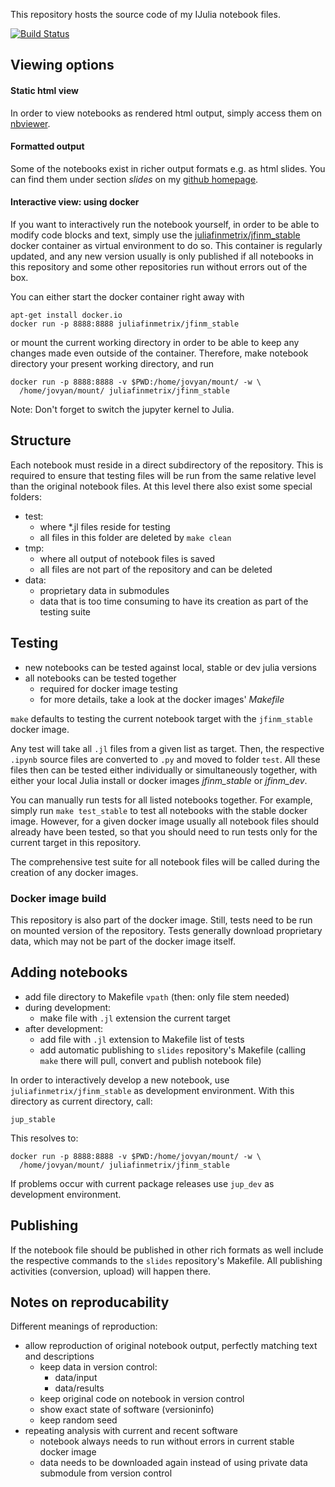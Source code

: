 This repository hosts the source code of my IJulia notebook files. 

[![Build Status](https://travis-ci.org/JuliaFinMetriX/JupyterApps.svg?branch=master)](https://travis-ci.org/JuliaFinMetriX/JupyterApps)

## Viewing options
#### Static html view

In order to view notebooks as rendered html output, simply access them
on
[nbviewer](http://nbviewer.ipython.org/github/cgroll/ijuliaNb/tree/master/).

#### Formatted output

Some of the notebooks exist in richer output formats e.g. as html
slides. You can find them under section *slides* on my [github
homepage](http://cgroll.github.io/). 

#### Interactive view: using docker

If you want to interactively run the notebook yourself, in order to be
able to modify code blocks and text, simply use the
[juliafinmetrix/jfinm_stable](https://registry.hub.docker.com/u/juliafinmetrix/jfinm_stable/)
docker container as virtual environment to do so. This container is
regularly updated, and any new version usually is only published if
all notebooks in this repository and some other repositories run
without errors out of the box.

You can either start the docker container right away with
````
apt-get install docker.io
docker run -p 8888:8888 juliafinmetrix/jfinm_stable
````
or mount the current working directory in order to be able to keep
any changes made even outside of the container. Therefore, make
notebook directory your present working directory, and run

````
docker run -p 8888:8888 -v $PWD:/home/jovyan/mount/ -w \
  /home/jovyan/mount/ juliafinmetrix/jfinm_stable 
````

Note: Don't forget to switch the jupyter kernel to Julia.

## Structure

Each notebook must reside in a direct subdirectory of the repository.
This is required to ensure that testing files will be run from the
same relative level than the original notebook files. At this level
there also exist some special folders:
- test: 
  - where *.jl files reside for testing
  - all files in this folder are deleted by `make clean`
- tmp: 
  - where all output of notebook files is saved
  - all files are not part of the repository and can be deleted 
- data:
  - proprietary data in submodules
  - data that is too time consuming to have its creation as part of
    the testing suite

## Testing

- new notebooks can be tested against local, stable or dev julia
  versions 
- all notebooks can be tested together
  - required for docker image testing
  - for more details, take a look at the docker images' *Makefile*

`make` defaults to testing the current notebook target with the
`jfinm_stable` docker image.

Any test will take all `.jl` files from a given list as target. Then,
the respective `.ipynb` source files are converted to `.py` and moved
to folder `test`. All these files then can be tested either
individually or simultaneously together, with either your local Julia
install or docker images *jfinm_stable* or *jfinm_dev*.

You can manually run tests for all listed notebooks together. For
example, simply run `make test_stable` to test all notebooks with the
stable docker image. However, for a given docker image usually all
notebook files should already have been tested, so that you should
need to run tests only for the current target in this repository.

The comprehensive test suite for all notebook files will be called
during the creation of any docker images.

### Docker image build

This repository is also part of the docker image. Still, tests need to
be run on mounted version of the repository. Tests generally download
proprietary data, which may not be part of the docker image itself.

## Adding notebooks

- add file directory to Makefile `vpath` (then: only file stem needed)
- during development: 
  - make file with `.jl` extension the current target
- after development:
  - add file with `.jl` extension to Makefile list of tests 
  - add automatic publishing to `slides` repository's Makefile
    (calling `make` there will pull, convert and publish notebook
    file)

In order to interactively develop a new notebook, use
`juliafinmetrix/jfinm_stable` as development environment. With this
directory as current directory, call:

````
jup_stable
````

This resolves to:
````
docker run -p 8888:8888 -v $PWD:/home/jovyan/mount/ -w \
  /home/jovyan/mount/ juliafinmetrix/jfinm_stable 
````

If problems occur with current package releases use `jup_dev` as
development environment.


## Publishing

If the notebook file should be published in other rich formats as well
include the respective commands to the `slides` repository's Makefile.
All publishing activities (conversion, upload) will happen there.

## Notes on reproducability

Different meanings of reproduction:
- allow reproduction of original notebook output, perfectly matching
  text and descriptions
  - keep data in version control:
    - data/input
    - data/results
  - keep original code on notebook in version control
  - show exact state of software (versioninfo)
  - keep random seed
- repeating analysis with current and recent software
  - notebook always needs to run without errors in current stable
    docker image
  - data needs to be downloaded again instead of using private data
    submodule from version control



      
